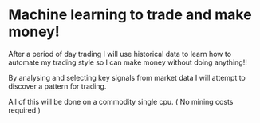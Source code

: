 Machine learning to trade and make money!
=========================================

After a period of day trading I will use historical data to learn how to automate my trading style so I can make money without doing anything!!

By analysing and selecting key signals from market data I will attempt to discover a pattern for trading.

All of this will be done on a commodity single cpu.  ( No mining costs required )
